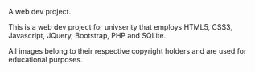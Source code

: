 A web dev project.

This is a web dev project for univserity that employs HTML5, CSS3, Javascript, JQuery, Bootstrap, PHP and SQLite. 

All images belong to their respective copyright holders and are used for educational purposes.
